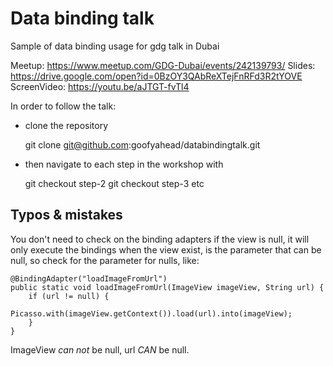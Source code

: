 # Data binding talk
Sample of data binding usage for gdg talk in Dubai

Meetup:
https://www.meetup.com/GDG-Dubai/events/242139793/
Slides:
https://drive.google.com/open?id=0BzOY3QAbReXTejFnRFd3R2tYOVE
ScreenVideo:
https://youtu.be/aJTGT-fvTl4


In order to follow the talk:

* clone the repository
    
    git clone git@github.com:goofyahead/databindingtalk.git
    
* then navigate to each step in the workshop with
    
    git checkout step-2
    git checkout step-3
    etc


## Typos & mistakes
You don't need to check on the binding adapters if the view is null, it will only execute the bindings when the view exist, is the parameter that can be null, so check for the parameter for nulls, like:
    
    @BindingAdapter("loadImageFromUrl")
    public static void loadImageFromUrl(ImageView imageView, String url) {
        if (url != null) {
            Picasso.with(imageView.getContext()).load(url).into(imageView);
        }
    }

ImageView *can not* be null, url *CAN* be null.
